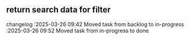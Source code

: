 return search data for filter
---

changelog
:2025-03-26 09:42	Moved task from backlog to in-progress
:2025-03-26 09:52	Moved task from in-progress to done